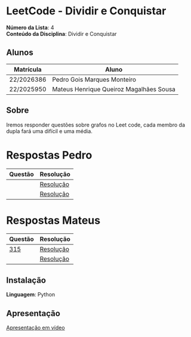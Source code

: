# LeetCode - Dividir e Conquistar

**Número da Lista**: 4<br>
**Conteúdo da Disciplina**: Dividir e Conquistar<br>

## Alunos
|Matrícula | Aluno |
| -- | -- |
| 22/2026386  |  Pedro Gois Marques Monteiro |
| 22/2025950  |  Mateus Henrique Queiroz Magalhães Sousa |

## Sobre 
Iremos responder questões sobre grafos no Leet code, cada membro da dupla fará uma difícil e uma média.

# Respostas Pedro
|Questão | Resolução |
| -- | -- |
|   |  [Resolução]() |
|  |  [Resolução]()|

# Respostas Mateus

|Questão | Resolução |
| -- | -- |
| [315](https://leetcode.com/problems/count-of-smaller-numbers-after-self/description/) |  [Resolução](./respostas/315.py)|
|  |  [Resolução]()|
## Instalação 
**Linguagem**: Python<br>

## Apresentação
[Apresentação em vídeo ]()



